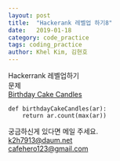 ```yaml
---
layout: post
title:  "Hackerank 레벨업 하기8"
date:   2019-01-18
category: code_practice
tags: coding_practice
author: Khel Kim, 김현호
---
```


Hackerrank 레벨업하기  
문제  
[Birthday Cake Candles](https://www.hackerrank.com/challenges/birthday-cake-candles/problem)

~~~
def birthdayCakeCandles(ar):
    return ar.count(max(ar))
~~~

궁금하신게 있다면 메일 주세요.  
k2h7913@daum.net  
cafehero123@gmail.com
